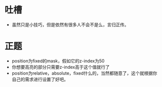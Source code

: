 # 吐槽
* 虽然只是小技巧，但是依然有很多人不会不是么，言归正传。

# 正题
* position为fixed的mask，假如它的z-index为50
* 你想要高亮的部分只需要z-index高于这个值就行了
* position为relative，absolute，fixed什么的，当然都随意了，这个就根据你自己的需求进行设置了好吧。